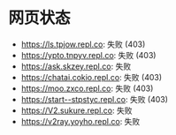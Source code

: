 # 网页状态
- https://ls.tpjow.repl.co: 失败 (403)
- https://ypto.tnpyv.repl.co: 失败 (403)
- https://ask.skzey.repl.co: 失败
- https://chatai.cokio.repl.co: 失败 (403)
- https://moo.zxco.repl.co: 失败 (403)
- https://start--stpstyc.repl.co: 失败 (403)
- https://V2.sukure.repl.co: 失败
- https://v2ray.yoyho.repl.co: 失败
